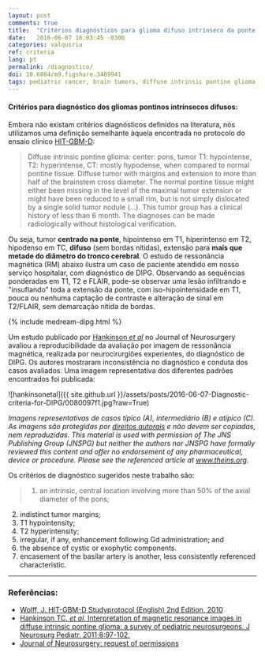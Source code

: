 ```yaml
---
layout: post
comments: true
title:  "Critérios diagnósticos para glioma difuso intrínseco da ponte - DIPG"
date:   2016-06-07 16:03:45 -0300
categories: valquiria
ref: criteria
lang: pt
permalink: /diagnostico/
doi: 10.6084/m9.figshare.3489941
tags: pediatric cancer, brain tumors, diffuse intrinsic pontine glioma, clinical trial, diagnostic criteria, project valkyrie
---
```


#### Critérios para diagnóstico dos gliomas pontinos intrínsecos difusos:

Embora não existam critérios diagnósticos definidos na literatura, nós utilizamos uma definição semelhante àquela encontrada no protocolo do ensaio clínico [HIT-GBM-D][hit]:

> Diffuse intrinsic pontine glioma:
  center: pons, tumor T1: hypointense, T2: hyperintense, CT: mostly
  hypodense, when compared to normal pontine tissue. Diffuse tumor with margins
  and extension to more than half of the brainstem cross diameter. The normal
  pontine tissue might either been missing in the level of the maximal tumor
  extension or might have been reduced to a small rim, but is not simply
  dislocated by a single solid tumor nodule (...). This tumor group has a
  clinical history of less than 6 month. The diagnoses can be made
  radiologically without histological verification.

Ou seja, tumor __centrado na ponte__, hipointenso em T1, hiperintenso em T2, hipodenso em TC, __difuso__ (sem bordas nítidas), extensão para __mais que metade do diâmetro do tronco cerebral__. O estudo de ressonância magnética (RM) abaixo ilustra um caso de paciente atendido em nosso serviço hospitalar, com diagnóstico de DIPG. Observando as sequências ponderadas em T1, T2 e FLAIR, pode-se observar uma lesão infiltrando e "insuflando" toda a extensão da ponte, com iso-hipointensidade em T1, pouca ou nenhuma captação de contraste e alteração de sinal em T2/FLAIR, sem demarcação nítida de bordas.

{% include medream-dipg.html %}

Um estudo publicado por [Hankinson _et al_][hankinson] no Journal of Neurosurgery avaliou a reproducibilidade da avaliação por imagem de ressonância magnética, realizada por neurocirurgiões experientes, do diagnóstico de DIPG. Os autores mostraram inconsistência no diagnóstico e conduta dos casos avaliados. Uma imagem representativa dos diferentes padrões encontrados foi publicada:

![hankinsonetal]({{ site.github.url }}/assets/posts/2016-06-07-Diagnostic-criteria-for-DIPG/0080097f1.jpg?raw=True)

*Imagens representativas de casos típico (A), intermediário (B) e atípico (C). As imagens são protegidas por [direitos autorais][jns-permission] e não devem ser copiadas, nem reproduzidas.
This material is used with permission of The JNS Publishing Group (JNSPG) but neither the authors nor JNSPG have formally reviewed this content and offer no endorsement of any pharmaceutical, device or procedure. Please see the referenced article at www.thejns.org.*

 Os critérios de diagnóstico sugeridos neste trabalho são:

 > 1. an intrinsic, central location involving more than 50% of the axial diameter of the pons;
2. indistinct tumor margins;
3. T1 hypointensity;
4. T2 hyperintensity;
5. irregular, if any, enhancement following Gd administration; and
6. the absence of cystic or exophytic components.
7. encasement of the basilar artery is another, less consistently referenced characteristic.

---

### Referências:

- [Wolff, J. HIT-GBM-D Studyprotocol (English) 2nd Edition, 2010][hit]
- [Hankinson TC, _et al_. Interpretation of magnetic
resonance images in diffuse intrinsic pontine glioma: a survey of pediatric
neurosurgeons. J Neurosurg Pediatr. 2011;8:97-102. ][hankinson]
- [Journal of Neurosurgery: request of permissions][jns-permission]

[hit]: https://books.google.com.br/books?id=4CSFAgAAQBAJ&pg=PA5&lpg=PA5&dq=hit-gbm-d&source=bl&ots=AdYIKlDhxE&sig=ep4SGKjsi1xwYjJQuRqnJU2ouHs&hl=pt-BR&sa=X&ved=0ahUKEwikrqLAsOHNAhUDfZAKHTL6AhEQ6AEIMDAC#v=onepage&q=hit-gbm-d&f=false
[hankinson]: http://thejns.org/doi/full/10.3171/2011.4.PEDS1180
[jns-permission]: https://thejns.org/action/permissions

